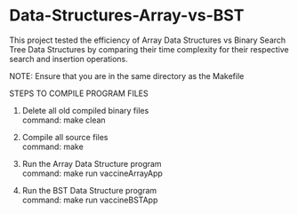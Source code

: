 # Data-Structures-Array-vs-BST

This project tested the efficiency of Array Data Structures vs Binary Search Tree Data Structures 
by comparing their time complexity for their respective search and insertion operations.

NOTE: Ensure that you are in the same directory as the Makefile


STEPS TO COMPILE PROGRAM FILES

1. Delete all old compiled binary files </br>
   command: make clean
   
2. Compile all source files </br>
   command: make
   
4. Run the Array Data Structure program </br>
   command: make run vaccineArrayApp

5. Run the BST Data Structure program </br>
   command: make run vaccineBSTApp


